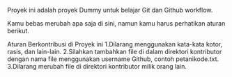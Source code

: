 Proyek ini adalah proyek Dummy untuk belajar Git dan Github workflow.

Kamu bebas merubah apa saja di sini, namun kamu harus perhatikan aturan berikut.

Aturan Berkontribusi di Proyek ini
1.Dilarang menggunakan kata-kata kotor, rasis, dan lain-lain.
2.Silahkan tambahkan file di dalam direktori kontributor dengan nama file menggunakan username Github, contoh petanikode.txt.
3.Dilarang merubah file di direktori kontributor milik orang lain.
